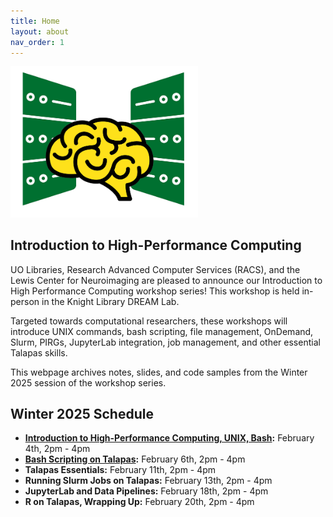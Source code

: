 ```yaml
---
title: Home
layout: about
nav_order: 1
---
```


<img src="./images/hpclogo.png" alt="drawing" width="300"/>

## Introduction to High-Performance Computing
UO Libraries, Research Advanced Computer Services (RACS), and the Lewis Center for Neuroimaging are pleased to announce our Introduction to High Performance Computing workshop series!
This workshop is held in-person in the Knight Library DREAM Lab.

Targeted towards computational researchers, these workshops will introduce UNIX commands, bash scripting, file management, OnDemand, Slurm, PIRGs, JupyterLab integration, job management, and other essential Talapas skills. 

This webpage archives notes, slides, and code samples from the Winter 2025 session of the workshop series. 

## Winter 2025 Schedule
* **[Introduction to High-Performance Computing, UNIX, Bash](./bash/main.html):** February 4th, 2pm - 4pm
* **[Bash Scripting on Talapas](./talapas-scripting/main.html):** February 6th, 2pm - 4pm 
* **Talapas Essentials:** February 11th, 2pm - 4pm 
* **Running Slurm Jobs on Talapas:** February 13th, 2pm - 4pm 
* **JupyterLab and Data Pipelines:** February 18th, 2pm - 4pm
* **R on Talapas, Wrapping Up:** February 20th, 2pm - 4pm

